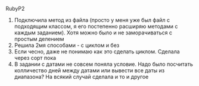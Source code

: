 RubyP2
1. Подключила метод из файла (просто у меня уже был файл с подходящим классом, я его постепенно расширяю методами с каждым заданием). Хотя можно было и не заморачиваться с простым делением
2. Решила 2мя способами  - с циклом и без
3. Если чесно, даже не понимаю как это сделать циклом. Сделала через сорт пока
4. В задании с датами не совсем поняла условие. Надо было посчитать колличество дней между датами или вывести все даты из диапазона? На всякий случай сделала и то и другое
